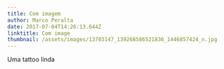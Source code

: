 ```yaml
---
title: Com imagem
author: Marco Peralta
date: 2017-07-04T14:26:13.644Z
linktitle: Com image
thumbnail: /assets/images/13703147_139268586521836_1446857424_n.jpg
---
```

Uma tattoo linda



